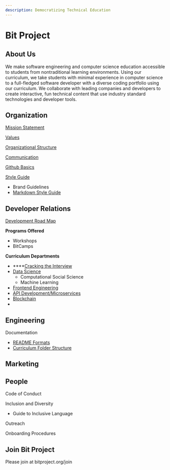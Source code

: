 ```yaml
---
description: Democratizing Technical Education
---
```


# Bit Project

## About Us

We make software engineering and computer science education accessible to students from nontraditional learning environments. Using our curriculum, we take students with minimal experience in computer science to a full-fledged software developer with a diverse coding portfolio using our curriculum. We collaborate with leading companies and developers to create interactive, fun technical content that use industry standard technologies and developer tools.

## Organization

[Mission Statement](organization/mission-statement.md)

[Values](organization/values/)

[Organizational Structure](organization/organizational-structure/)

[Communication](organization/communication.md)

[Github Basics](organization/github/)

[Style Guide](organization/style-guides/)

* Brand Guidelines
* [Markdown Style Guide](organization/style-guides/markdown-style-guide.md)

## Developer Relations

[Development Road Map](teams/developer-relations/development-roadmap/)

**Programs Offered**

* Workshops
* BitCamps

**Curriculum Departments**

* \*\*\*\*[Cracking the Interview](teams/developer-relations/teams/cracking-the-interview.md)
* [Data Science](teams/developer-relations/teams/data-science/)
  * Computational Social Science
  * Machine Learning
* [Frontend Engineering](teams/developer-relations/teams/frontend-engineering/)
* [API Development/Microservices ](teams/developer-relations/teams/api-development-microservices.md)
* [Blockchain](teams/developer-relations/teams/blockchain.md)
* 
## Engineering

Documentation

* [README Formats](teams/engineering/readme-formats.md)
* [Curriculum Folder Structure](teams/engineering/curriculum-folder-structure.md)



## Marketing



## People

Code of Conduct

Inclusion and Diversity

* Guide to Inclusive Language

Outreach

Onboarding Procedures

## Join Bit Project

Please join at bitproject.org/join

